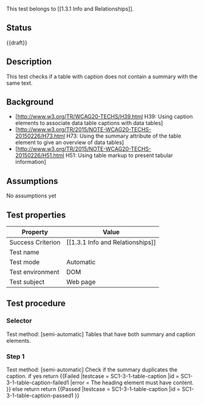 This test belongs to [[1.3.1 Info and Relationships]].

## Status
{{draft}}

## Description
This test checks if a table with caption does not contain a summary with the same text.

## Background
- [http://www.w3.org/TR/WCAG20-TECHS/H39.html H39: Using caption elements to associate data table captions with data tables]
- [http://www.w3.org/TR/2015/NOTE-WCAG20-TECHS-20150226/H73.html H73: Using the summary attribute of the table element to give an overview of data tables]
- [http://www.w3.org/TR/2015/NOTE-WCAG20-TECHS-20150226/H51.html H51: Using table markup to present tabular information]

## Assumptions
No assumptions yet

## Test properties

| Property         | Value
|------------------|----
|Success Criterion |[[1.3.1 Info and Relationships]]
|Test name         |
|Test mode         |Automatic
|Test environment  |DOM
|Test subject      | Web page


## Test procedure

### Selector
Test method: [semi-automatic]
Tables that have both summary and caption elements.

### Step 1
Test method: [semi-automatic]
Check if the summary duplicates the caption.
if yes return
{{Failed
|testcase = SC1-3-1-table-caption
|id = SC1-3-1-table-caption-failed1
|error = The heading element must have content.
}}
else return
return {{Passed
|testcase = SC1-3-1-table-caption
|id = SC1-3-1-table-caption-passed1
}}
